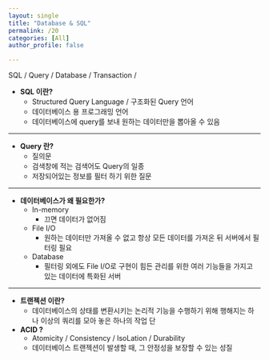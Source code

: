 ```yaml
---
layout: single
title: "Database & SQL"
permalink: /20
categories: [All]
author_profile: false

---
```


SQL / Query / Database / Transaction /

- **SQL 이란?**
    - Structured Query Language / 구조화된 Query 언어
    - 데이터베이스 용 프로그래밍 언어
    - 데이터베이스에 query를 보내 원하는 데이터만을 뽑아올 수 있음
    

---

- **Query 란?**
    - 질의문
    - 검색창에 적는 검색어도 Query의 일종
    - 저장되어있는 정보를 필터 하기 위한 질문
    

---

- **데이터베이스가 왜 필요한가?**
    - In-memory
        - 끄면 데이터가 없어짐
    - File I/O
        - 원하는 데이터만 가져올 수 없고 항상 모든 데이터를 가져온 뒤 서버에서 필터링 필요
    - Database
        - 필터링 외에도 File I/O로 구현이 힘든 관리를 위한 여러 기능들을 가지고 있는 데이터에 특화된 서버
        

---

- **트랜젝션 이란?**
    - 데이터베이스의 상태를 변환시키는 논리적 기능을 수행하기 위해 행해지는 하나 이상의 쿼리를 모아 놓은 하나의 작업 단
- **ACID ?**
    - Atomicity / Consistency / IsoLation / Durability
    - 데이터베이스 트랜젝션이 발생할 때, 그 안정성을 보장할 수 있는 성질
